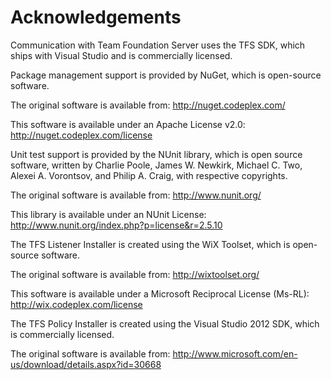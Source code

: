 # Acknowledgements
Communication with Team Foundation Server uses the TFS SDK, which ships with 
Visual Studio and is commercially licensed.

Package management support is provided by NuGet, which is open-source software.

The original software is available from:
  http://nuget.codeplex.com/

This software is available under an Apache License v2.0:
  http://nuget.codeplex.com/license

Unit test support is provided by the NUnit library, which is open 
source software, written by Charlie Poole, James W. Newkirk, Michael 
C. Two, Alexei A. Vorontsov, and Philip A. Craig, with respective 
copyrights.

The original software is available from:
  http://www.nunit.org/

This library is available under an NUnit License:
  http://www.nunit.org/index.php?p=license&r=2.5.10

The TFS Listener Installer is created using the WiX Toolset, which is open-source software.

The original software is available from:
  http://wixtoolset.org/

This software is available under a Microsoft Reciprocal License (Ms-RL):
  http://wix.codeplex.com/license

The TFS Policy Installer is created using the Visual Studio 2012 SDK, which is commercially licensed.

The original software is available from:
  http://www.microsoft.com/en-us/download/details.aspx?id=30668